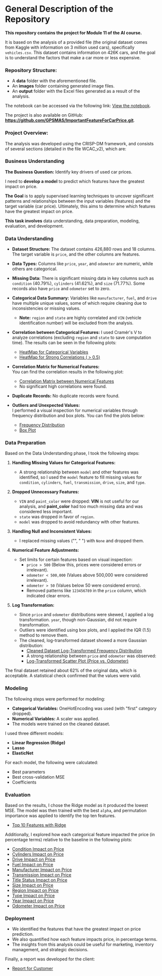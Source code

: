 
# General Description of the Repository

**This repository contains the project for Module 11 of the AI course.**

It is based on the analysis of a provided file (the original dataset comes from Kaggle with information on 3 million used cars), specifically `vehicles.csv`. This dataset contains information on 426K cars, and the goal is to understand the factors that make a car more or less expensive.

### Repository Structure:
- A **data** folder with the aforementioned file.
- An **images** folder containing generated image files.
- An **output** folder with the Excel files generated as a result of the analysis.

The notebook can be accessed via the following link: [View the notebook](Important_Feature_for_Car_Price-v3.ipynb).

The project is also available on GitHub: **https://github.com/GPSMAS/ImportantFeatureForCarPrice.git**.

### Project Overview:

The analysis was developed using the CRISP-DM framework, and consists of several sections (detailed in the file WCAC_v2), which are:

### Business Understanding

**The Business Question:** Identify key drivers of used car prices.

I need to **develop a model** to predict which features have the greatest impact on price.

**The Goal** is to apply supervised learning techniques to uncover significant patterns and relationships between the input variables (features) and the target variable (car price). Ultimately, this aims to determine which features have the greatest impact on price.

**This task involves** data understanding, data preparation, modeling, evaluation, and development.

### Data Understanding

- **Dataset Structure:** The dataset contains 426,880 rows and 18 columns. The target variable is `price`, and the other columns are features.
- **Data Types:** Columns like `price`, `year`, and `odometer` are numeric, while others are categorical.
- **Missing Data:** There is significant missing data in key columns such as `condition` (40.79%), `cylinders` (41.62%), and `size` (71.77%). Some records also have `price` and `odometer` set to zero.
- **Categorical Data Summary:** Variables like `manufacturer`, `fuel`, and `drive` have multiple unique values, some of which require cleaning due to inconsistencies or missing values. 
  - **Note:** `region` and `state` are highly correlated and `VIN` (vehicle identification number) will be excluded from the analysis.
  
- **Correlation between Categorical Features:** 
  I used Cramér's V to analyze correlations (excluding `region` and `state` to save computation time). The results can be seen in the following plots:
  - [HeatMap for Categorical Variables](images/Categorical_Variab__corr_All.jpg)
  - [HeatMap for Strong Correlations ( > 0.5)](images/Categorical_Variab_strong_corr.jpg)
  
- **Correlation Matrix for Numerical Features:**  
  You can find the correlation results in the following plot:
  - [Correlation Matrix between Numerical Features](images/numerical_Variab_corr.jpg)
  - No significant high correlations were found.

- **Duplicate Records:** No duplicate records were found.

- **Outliers and Unexpected Values:**  
  I performed a visual inspection for numerical variables through frequency distribution and box plots. You can find the plots below:
  - [Frequency Distribution](images/numerical_Variab_distribution.jpg)
  - [Box Plot](images/numerical_Variab_BoxPlot.jpg)

### Data Preparation

Based on the Data Understanding phase, I took the following steps:

1. **Handling Missing Values for Categorical Features:**
   - A strong relationship between `model` and other features was identified, so I used the `model` feature to fill missing values for `condition`, `cylinders`, `fuel`, `transmission`, `drive`, `size`, and `type`.

2. **Dropped Unnecessary Features:**
   - `VIN` and `paint_color` were dropped: **VIN** is not useful for our analysis, and **paint_color** had too much missing data and was considered less important.
   - `state` was dropped in favor of `region`.
   - `model` was dropped to avoid redundancy with other features.

3. **Handling Null and Inconsistent Values:**
   - I replaced missing values ("", " ") with `None` and dropped them.

4. **Numerical Feature Adjustments:**
   - Set limits for certain features based on visual inspection:
     - `price > 500` (Below this, prices were considered errors or irrelevant).
     - `odometer < 500,000` (Values above 500,000 were considered irrelevant).
     - `odometer > 50` (Values below 50 were considered errors).
     - Removed patterns like `123456789` in the `price` column, which indicated clear errors.

5. **Log Transformation:**
   - Since `price` and `odometer` distributions were skewed, I applied a log transformation. `year`, though non-Gaussian, did not require transformation.
   - Outliers were identified using box plots, and I applied the IQR (1.5) method to remove them. 
   - The cleaned, log-transformed dataset showed a more Gaussian distribution: 
     - [Cleaned Dataset Log-Transformed Frequency Distribution](images/log_price_odometer_distribution.jpg)
     - A strong relationship between `price` and `odometer` was observed:
     - [Log-Transformed Scatter Plot (Price vs. Odometer)](images/log_odometer_vs_log_price_scatter.jpg)

The final dataset retained about 62% of the original data, which is acceptable. A statistical check confirmed that the values were valid.

### Modeling

The following steps were performed for modeling:

- **Categorical Variables:** OneHotEncoding was used (with "first" category dropped).
- **Numerical Variables:** A scaler was applied.
- The models were trained on the cleaned dataset.

I used three different models:
- **Linear Regression (Ridge)**
- **Lasso**
- **ElasticNet**

For each model, the following were calculated:
- Best parameters
- Best cross-validation MSE
- Coefficients

### Evaluation

Based on the results, I chose the Ridge model as it produced the lowest MSE. The model was then trained with the best `alpha`, and permutation importance was applied to identify the top ten features.

- [Top 10 Features with Ridge](images/ridge_top_10_coefs_seaborn.png)

Additionally, I explored how each categorical feature impacted the price (in percentage terms) relative to the baseline in the following plots:
- [Condition Impact on Price](images/ridge_top_10_condition_changes.png)
- [Cylinders Impact on Price](images/ridge_top_10_cylinders_changes.png)
- [Drive Impact on Price](images/ridge_top_10_drive_changes.png)
- [Fuel Impact on Price](images/ridge_top_10_fuel_changes.png)
- [Manufacturer Impact on Price](images/ridge_top_10_manufacturer_changes.png)
- [Transmission Impact on Price](images/ridge_top_10_transmission_changes.png)
- [Title Status Impact on Price](images/ridge_top_10_title_status_changes.png)
- [Size Impact on Price](images/ridge_top_10_size_changes.png)
- [Region Impact on Price](images/ridge_top_10_region_changes.png)
- [Type Impact on Price](images/ridge_top_10_type_changes.png)
- [Year Impact on Price](images/ridge_top_10_year_changes.png)
- [Odometer Impact on Price](images/ridge_top_10_odometer_changes.png)

### Deployment

- We identified the features that have the greatest impact on price prediction.
- We also quantified how each feature impacts price, in percentage terms.
- The insights from this analysis could be useful for marketing, inventory management, and strategic decisions.

Finally, a report was developed for the client:
- [Report for Customer](Output/Report.docx)
